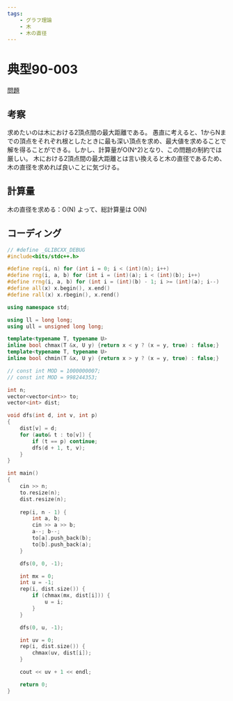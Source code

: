 ```yaml
---
tags:
    - グラフ理論
    - 木
    - 木の直径
---
```


# 典型90-003

[問題](https://atcoder.jp/contests/typical90/tasks/typical90_c)

## 考察

求めたいのは木における2頂点間の最大距離である。
愚直に考えると、1からNまでの頂点をそれぞれ根としたときに最も深い頂点を求め、最大値を求めることで解を得ることができる。しかし、計算量がO(N^2)となり、この問題の制約では厳しい。
木における2頂点間の最大距離とは言い換えると木の直径であるため、木の直径を求めれば良いことに気づける。

## 計算量

木の直径を求める：O(N)
よって、総計算量は
O(N)

## コーディング

```cpp
// #define _GLIBCXX_DEBUG
#include<bits/stdc++.h>

#define rep(i, n) for (int i = 0; i < (int)(n); i++)
#define rng(i, a, b) for (int i = (int)(a); i < (int)(b); i++)
#define rrng(i, a, b) for (int i = (int)(b) - 1; i >= (int)(a); i--)
#define all(x) x.begin(), x.end()
#define rall(x) x.rbegin(), x.rend()

using namespace std;

using ll = long long;
using ull = unsigned long long;

template<typename T, typename U>
inline bool chmax(T &x, U y) {return x < y ? (x = y, true) : false;}
template<typename T, typename U>
inline bool chmin(T &x, U y) {return x > y ? (x = y, true) : false;}

// const int MOD = 1000000007;
// const int MOD = 998244353;

int n;
vector<vector<int>> to;
vector<int> dist;

void dfs(int d, int v, int p)
{
    dist[v] = d;
    for (auto& t : to[v]) {
        if (t == p) continue;
        dfs(d + 1, t, v);
    }
}

int main()
{
    cin >> n;
    to.resize(n);
    dist.resize(n);
    
    rep(i, n - 1) {
        int a, b;
        cin >> a >> b;
        a--; b--;
        to[a].push_back(b);
        to[b].push_back(a);
    }

    dfs(0, 0, -1);

    int mx = 0;
    int u = -1;
    rep(i, dist.size()) {
        if (chmax(mx, dist[i])) {
            u = i;
        }
    }

    dfs(0, u, -1);

    int uv = 0;
    rep(i, dist.size()) {
        chmax(uv, dist[i]);
    }

    cout << uv + 1 << endl;

    return 0;
}
```
